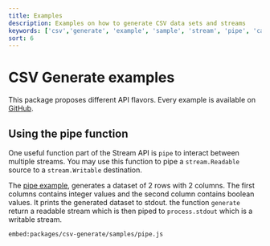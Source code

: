 ```yaml
---
title: Examples
description: Examples on how to generate CSV data sets and streams
keywords: ['csv','generate', 'example', 'sample', 'stream', 'pipe', 'callback', 'sync', 'async']
sort: 6
---
```


# CSV Generate examples

This package proposes different API flavors. Every example is available on [GitHub](https://github.com/adaltas/node-csv/tree/master/packages/csv-generate/samples).

## Using the pipe function

One useful function part of the Stream API is `pipe` to interact between
multiple streams. You may use this function to pipe a `stream.Readable`
source to a `stream.Writable` destination.

The [pipe example](https://github.com/adaltas/node-csv/blob/master/packages/csv-generate/samples/pipe.js), generates a dataset of 2 rows with 2 columns. The first columns contains integer values and the second column contains boolean values. It prints the generated dataset to stdout. the function `generate` return a readable stream which is then piped to `process.stdout` which is a writable stream.

`embed:packages/csv-generate/samples/pipe.js`

